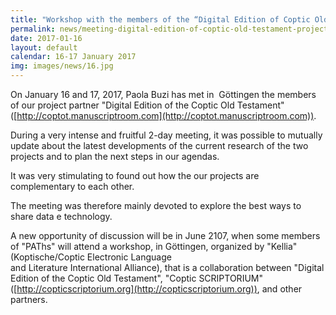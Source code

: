 ```yaml
---
title: "Workshop with the members of the “Digital Edition of Coptic Old Testament” project"
permalink: news/meeting-digital-edition-of-coptic-old-testament-project
date: 2017-01-16
layout: default
calendar: 16-17 January 2017
img: images/news/16.jpg
---
```


On January 16 and 17, 2017, Paola Buzi has met in  Göttingen the members of our project partner "Digital Edition of the Coptic Old Testament" ([http://coptot.manuscriptroom.com](http://coptot.manuscriptroom.com)).

During a very intense and fruitful 2-day meeting, it was possible to mutually update about the latest developments of the current research of the two projects and to plan the next steps in our agendas.

It was very stimulating to found out how the our projects are complementary to each other. 

The meeting was therefore mainly devoted to explore the best ways to share data e technology.

A new opportunity of discussion will be in June 2107, when some members of "PAThs" will attend a workshop, in Göttingen, organized by "Kellia" (Koptische/Coptic Electronic Language and Literature International Alliance), that is a collaboration between "Digital Edition of the Coptic Old Testament", "Coptic SCRIPTORIUM" ([http://copticscriptorium.org](http://copticscriptorium.org)), and other partners.
